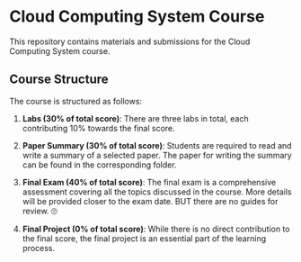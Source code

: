 # Cloud Computing System Course

This repository contains materials and submissions for the Cloud Computing System course. 

## Course Structure

The course is structured as follows:

1. **Labs (30% of total score)**: There are three labs in total, each contributing 10% towards the final score.

2. **Paper Summary (30% of total score)**: Students are required to read and write a summary of a selected paper. The paper for writing the summary can be found in the corresponding folder.

3. **Final Exam (40% of total score)**: The final exam is a comprehensive assessment covering all the topics discussed in the course. More details will be provided closer to the exam date. BUT there are no guides for review. 🙄

4. **Final Project (0% of total score)**: While there is no direct contribution to the final score, the final project is an essential part of the learning process.

